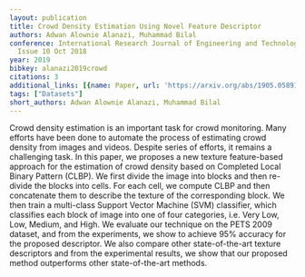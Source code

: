 ```yaml
---
layout: publication
title: Crowd Density Estimation Using Novel Feature Descriptor
authors: Adwan Alownie Alanazi, Muhammad Bilal
conference: International Research Journal of Engineering and Technology Volume 05
  Issue 10 Oct 2018
year: 2019
bibkey: alanazi2019crowd
citations: 3
additional_links: [{name: Paper, url: 'https://arxiv.org/abs/1905.05891'}]
tags: ["Datasets"]
short_authors: Adwan Alownie Alanazi, Muhammad Bilal
---
```

Crowd density estimation is an important task for crowd monitoring. Many
efforts have been done to automate the process of estimating crowd density from
images and videos. Despite series of efforts, it remains a challenging task. In
this paper, we proposes a new texture feature-based approach for the estimation
of crowd density based on Completed Local Binary Pattern (CLBP). We first
divide the image into blocks and then re-divide the blocks into cells. For each
cell, we compute CLBP and then concatenate them to describe the texture of the
corresponding block. We then train a multi-class Support Vector Machine (SVM)
classifier, which classifies each block of image into one of four categories,
i.e. Very Low, Low, Medium, and High. We evaluate our technique on the PETS
2009 dataset, and from the experiments, we show to achieve 95% accuracy for the
proposed descriptor. We also compare other state-of-the-art texture descriptors
and from the experimental results, we show that our proposed method outperforms
other state-of-the-art methods.